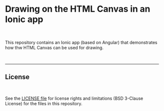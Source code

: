 # Drawing on the HTML Canvas in an Ionic app #

<br>

This repository contains an Ionic app (based on Angular) that demonstrates how
thw HTML Canvas can be used for drawing.

<br>

----

## License ##

<br>

See the [LICENSE file](LICENSE.md) for license rights and limitations (BSD 3-Clause License) for the files in this repository.

<br>